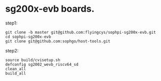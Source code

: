 # sg200x-evb boards.

step1:
```
git clone -b master git@github.com:flyingcys/sophpi-sg200x-evb.git
cd sophpi-sg200x-evb
git clone git@github.com:sophgo/host-tools.git
```
step2:
```
source build/cvisetup.sh
defconfig sg2002_wevb_riscv64_sd
clean_all
build_all
```
